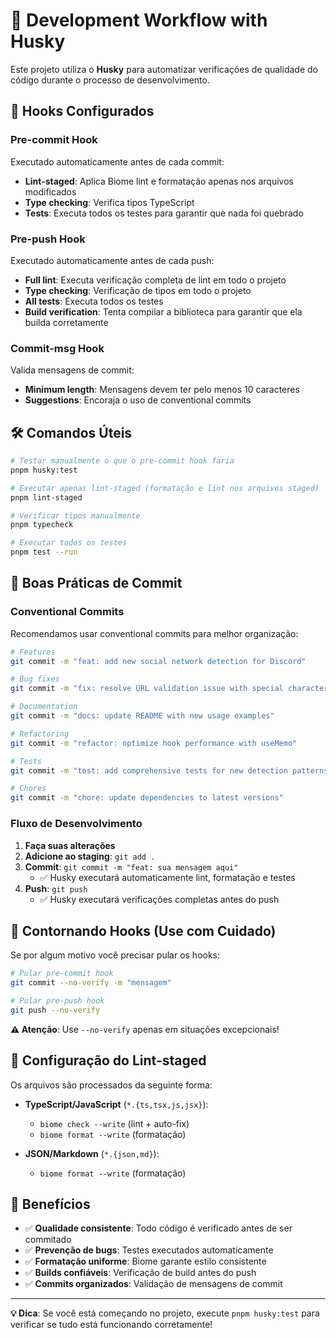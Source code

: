 # 🔄 Development Workflow with Husky

Este projeto utiliza o **Husky** para automatizar verificações de qualidade do código durante o processo de desenvolvimento.

## 🚀 Hooks Configurados

### Pre-commit Hook

Executado automaticamente antes de cada commit:

- **Lint-staged**: Aplica Biome lint e formatação apenas nos arquivos modificados
- **Type checking**: Verifica tipos TypeScript
- **Tests**: Executa todos os testes para garantir que nada foi quebrado

### Pre-push Hook

Executado automaticamente antes de cada push:

- **Full lint**: Executa verificação completa de lint em todo o projeto
- **Type checking**: Verificação de tipos em todo o projeto
- **All tests**: Executa todos os testes
- **Build verification**: Tenta compilar a biblioteca para garantir que ela builda corretamente

### Commit-msg Hook

Valida mensagens de commit:

- **Minimum length**: Mensagens devem ter pelo menos 10 caracteres
- **Suggestions**: Encoraja o uso de conventional commits

## 🛠️ Comandos Úteis

```bash
# Testar manualmente o que o pre-commit hook faria
pnpm husky:test

# Executar apenas lint-staged (formatação e lint nos arquivos staged)
pnpm lint-staged

# Verificar tipos manualmente
pnpm typecheck

# Executar todos os testes
pnpm test --run
```

## 📝 Boas Práticas de Commit

### Conventional Commits

Recomendamos usar conventional commits para melhor organização:

```bash
# Features
git commit -m "feat: add new social network detection for Discord"

# Bug fixes
git commit -m "fix: resolve URL validation issue with special characters"

# Documentation
git commit -m "docs: update README with new usage examples"

# Refactoring
git commit -m "refactor: optimize hook performance with useMemo"

# Tests
git commit -m "test: add comprehensive tests for new detection patterns"

# Chores
git commit -m "chore: update dependencies to latest versions"
```

### Fluxo de Desenvolvimento

1. **Faça suas alterações**
2. **Adicione ao staging**: `git add .`
3. **Commit**: `git commit -m "feat: sua mensagem aqui"`
   - ✅ Husky executará automaticamente lint, formatação e testes
4. **Push**: `git push`
   - ✅ Husky executará verificações completas antes do push

## 🚫 Contornando Hooks (Use com Cuidado)

Se por algum motivo você precisar pular os hooks:

```bash
# Pular pre-commit hook
git commit --no-verify -m "mensagem"

# Pular pre-push hook
git push --no-verify
```

**⚠️ Atenção**: Use `--no-verify` apenas em situações excepcionais!

## 🔧 Configuração do Lint-staged

Os arquivos são processados da seguinte forma:

- **TypeScript/JavaScript** (`*.{ts,tsx,js,jsx}`):

  - `biome check --write` (lint + auto-fix)
  - `biome format --write` (formatação)

- **JSON/Markdown** (`*.{json,md}`):
  - `biome format --write` (formatação)

## 🎯 Benefícios

- ✅ **Qualidade consistente**: Todo código é verificado antes de ser commitado
- ✅ **Prevenção de bugs**: Testes executados automaticamente
- ✅ **Formatação uniforme**: Biome garante estilo consistente
- ✅ **Builds confiáveis**: Verificação de build antes do push
- ✅ **Commits organizados**: Validação de mensagens de commit

---

**💡 Dica**: Se você está começando no projeto, execute `pnpm husky:test` para verificar se tudo está funcionando corretamente!
